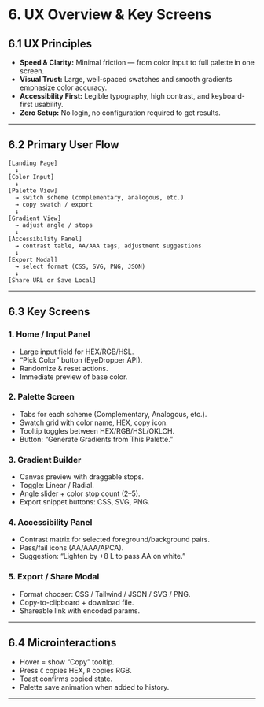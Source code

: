 # 6. UX Overview & Key Screens

## **6.1 UX Principles**

* **Speed & Clarity:** Minimal friction — from color input to full palette in one screen.
* **Visual Trust:** Large, well-spaced swatches and smooth gradients emphasize color accuracy.
* **Accessibility First:** Legible typography, high contrast, and keyboard-first usability.
* **Zero Setup:** No login, no configuration required to get results.

---

## **6.2 Primary User Flow**

```
[Landing Page]
  ↓
[Color Input]
  ↓
[Palette View]
  → switch scheme (complementary, analogous, etc.)
  → copy swatch / export
  ↓
[Gradient View]
  → adjust angle / stops
  ↓
[Accessibility Panel]
  → contrast table, AA/AAA tags, adjustment suggestions
  ↓
[Export Modal]
  → select format (CSS, SVG, PNG, JSON)
  ↓
[Share URL or Save Local]
```

---

## **6.3 Key Screens**

### **1. Home / Input Panel**

* Large input field for HEX/RGB/HSL.
* “Pick Color” button (EyeDropper API).
* Randomize & reset actions.
* Immediate preview of base color.

### **2. Palette Screen**

* Tabs for each scheme (Complementary, Analogous, etc.).
* Swatch grid with color name, HEX, copy icon.
* Tooltip toggles between HEX/RGB/HSL/OKLCH.
* Button: “Generate Gradients from This Palette.”

### **3. Gradient Builder**

* Canvas preview with draggable stops.
* Toggle: Linear / Radial.
* Angle slider + color stop count (2–5).
* Export snippet buttons: CSS, SVG, PNG.

### **4. Accessibility Panel**

* Contrast matrix for selected foreground/background pairs.
* Pass/fail icons (AA/AAA/APCA).
* Suggestion: “Lighten by +8 L to pass AA on white.”

### **5. Export / Share Modal**

* Format chooser: CSS / Tailwind / JSON / SVG / PNG.
* Copy-to-clipboard + download file.
* Shareable link with encoded params.

---

## **6.4 Microinteractions**

* Hover = show “Copy” tooltip.
* Press `C` copies HEX, `R` copies RGB.
* Toast confirms copied state.
* Palette save animation when added to history.


---

